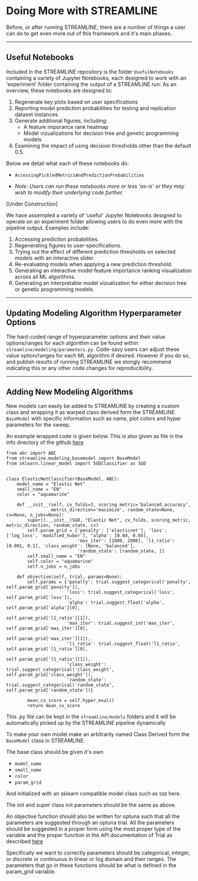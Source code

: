 # Doing More with STREAMLINE
Before, or after running STREAMLINE, there are a number of things a user can do to get even more out of this framework and it's main phases.

***
## Useful Notebooks
Included in the STREAMLINE repository is the folder `UsefulNotebooks` containing a variety of Jupyter Notebooks, each designed to work with an 'experiment' folder containing the output of a STREAMLINE run. As an overview, these notebooks are designed to:
1. Regenerate key plots based on user specifications
2. Reporting model prediction probabilities for testing and replication dataset instances
3. Generate additional figures, including:
    * A feature imporance rank heatmap
    * Model vizualizations for decision tree and genetic programming models
4. Examining the impact of using decision thresholds other than the default 0.5. 

Below we detail what each of these notebooks do:
* `AccessingPickledMetricsAndPredictionProbabilities`


* *Note: Users can run these notebooks more or less 'as-is' or they may wish to modify their underlying code further.*

[Under Construction]

We have assempled a variety of 'useful' Jupyter Notebooks
designed to operate on an experiment folder allowing users to do even more
with the pipeline output. Examples include:
1. Accessing prediction probabilities.
2. Regenerating figures to user-specifications.
3. Trying out the effect of different prediction thresholds on selected
   models with an interactive slider.
4. Re-evaluating models when applying a new prediction threshold.
5. Generating an interactive model feature importance ranking visualization across
   all ML algorithms.
6. Generating an interpretable model vizualization for either decision tree or genetic programming models.


***
## Updating Modeling Algorithm Hyperparameter Options
The hard-coded range of hyperparameter options and their value options/ranges for each algorithm can be found within `streamline/modeling/parameters.py`. 
Code-savy users can adjust these value option/ranges for each ML algorithm if desired. However if you do so, and publish results of running STREAMLINE we stongly recommend indicating this or any other code changes for reproducibility. 


***
## Adding New Modeling Algorithms

New models can easily be added to STREAMLINE by creating a custom class
and wrapping it as warped class derived form the STREAMLINE `BaseModel` with
specific information such as name, plot colors and hyper parameters for the sweep.

An example wrapped code is given below. This is also given as file in the
info directory of the github [here](https://github.com/UrbsLab/STREAMLINE/blob/main/docs/source/elastic_net.py)


```
from abc import ABC
from streamline.modeling.basemodel import BaseModel
from sklearn.linear_model import SGDClassifier as SGD


class ElasticNetClassifier(BaseModel, ABC):
    model_name = "Elastic Net"
    small_name = "EN"
    color = "aquamarine"

    def __init__(self, cv_folds=3, scoring_metric='balanced_accuracy',
                 metric_direction='maximize', random_state=None, cv=None, n_jobs=None):
        super().__init__(SGD, "Elastic Net", cv_folds, scoring_metric, metric_direction, random_state, cv)
        self.param_grid = {'penalty': ['elasticnet'], 'loss': ['log_loss', 'modified_huber'], 'alpha': [0.04, 0.05],
                           'max_iter': [1000, 2000], 'l1_ratio': [0.001, 0.1], 'class_weight': [None, 'balanced'],
                           'random_state': [random_state, ]}
        self.small_name = "EN"
        self.color = "aquamarine"
        self.n_jobs = n_jobs

    def objective(self, trial, params=None):
        self.params = {'penalty': trial.suggest_categorical('penalty', self.param_grid['penalty']),
                       'loss': trial.suggest_categorical('loss', self.param_grid['loss']),
                       'alpha': trial.suggest_float('alpha', self.param_grid['alpha'][0],
                                                    self.param_grid['l1_ratio'][1]),
                       'max_iter': trial.suggest_int('max_iter', self.param_grid['max_iter'][0],
                                                     self.param_grid['max_iter'][1]),
                       'l1_ratio': trial.suggest_float('l1_ratio', self.param_grid['l1_ratio'][0],
                                                       self.param_grid['l1_ratio'][1]),
                       'class_weight': trial.suggest_categorical('class_weight', self.param_grid['class_weight']),
                       'random_state': trial.suggest_categorical('random_state', self.param_grid['random_state'])}

        mean_cv_score = self.hyper_eval()
        return mean_cv_score
```

This .py file can be kept in the `streamline/models` folders and it will be automatically picked up by the STREAMLINE
pipeline dynamically

To make your own model make an arbitrarily named Class Derived form the `BaseModel` class in STREAMLINE.

The base class should be given it's own     

* `model_name`
* `small_name`
* `color`
* `param_grid`

And initialized with an sklearn compatible model class such as `SGD` here.

The init and super class init parameters should be the same as above.

An objective function should also be written for optuna such that all the parameters are suggested
through an optuna trial. All the parameters should be suggested in a proper form using the most proper
type of the variable and the proper function in the API documentation of
Trial as described [here](https://optuna.readthedocs.io/en/stable/reference/generated/optuna.trial.Trial.html)

Specifically we want to correctly parameters should be categorical, integer, or
discrete or continuous in linear or log domain and their ranges.
The parameters that go in these functions should be what is defined in the param_grid variable.
